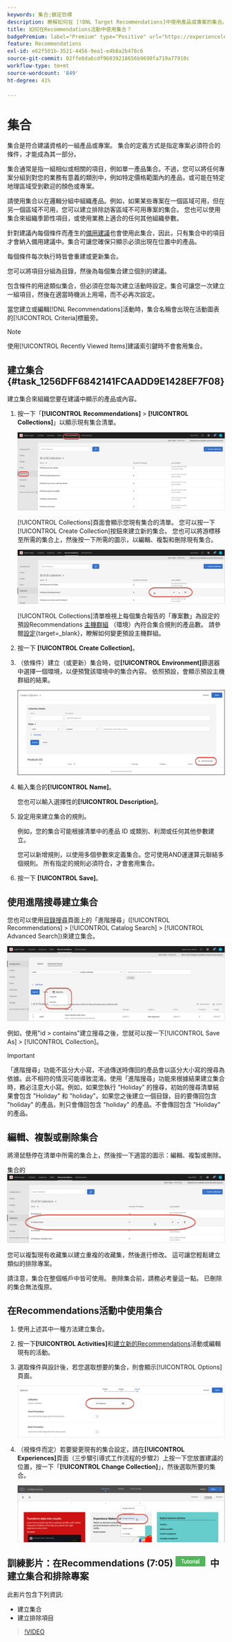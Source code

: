 ```yaml
---
keywords: 集合;鎖定目標
description: 瞭解如何在 [!DNL Target Recommendations]中使用產品或專案的集合。
title: 如何在Recommendations活動中使用集合？
badgePremium: label="Premium" type="Positive" url="https://experienceleague.adobe.com/docs/target/using/introduction/intro.html?lang=en#premium newtab=true" tooltip="檢視Target Premium包含的內容。"
feature: Recommendations
exl-id: e62f501b-3521-4456-9ea1-e4b8a2b478c6
source-git-commit: 02ffe8da6cdf96039218656b9690fa719a77910c
workflow-type: tm+mt
source-wordcount: '849'
ht-degree: 41%

---
```


# 集合

集合是符合建議資格的一組產品或專案。 集合的定義方式是指定專案必須符合的條件，才能成為其一部分。

集合通常是指一組相似或相關的項目，例如單一產品集合。不過，您可以將任何專案分組到對您的業務有意義的類別中，例如特定價格範圍內的產品，或可能在特定地理區域受到歡迎的顏色或專案。

請使用集合以在邏輯分組中組織產品。例如，如果某些專案在一個區域可用，但在另一個區域不可用，您可以建立排除訪客區域不可用專案的集合。 您也可以使用集合來組織季節性項目，或使用業務上適合的任何其他組織參數。

針對建議內每個條件而產生的[備用建議](/help/main/c-recommendations/c-algorithms/backup-recs.md)也會使用此集合，因此，只有集合中的項目才會納入備用建議中。集合可讓您確保只顯示必須出現在位置中的產品。

每個條件每次執行時皆會重建或更新集合。

您可以將項目分組為目錄，然後為每個集合建立個別的建議。

包含條件的用途類似集合，但必須在您每次建立活動時設定。集合可讓您一次建立一組項目，然後在適當時機派上用場，而不必再次設定。

當您建立或編輯[!DNL Recommendations]活動時，集合名稱會出現在活動圖表的[!UICONTROL Criteria]標籤旁。

>[!NOTE]
>
>使用[!UICONTROL Recently Viewed Items]建議索引鍵時不會套用集合。

## 建立集合 {#task_1256DFF6842141FCAADD9E1428EF7F08}

建立集合來組織您要在建議中顯示的產品或內容。

1. 按一下「**[!UICONTROL Recommendations]** > **[!UICONTROL Collections]**」以顯示現有集合清單。

   ![集合清單](assets/collections_list.png)

   [!UICONTROL Collections]頁面會顯示您現有集合的清單。 您可以按一下[!UICONTROL Create Collection]按鈕來建立新的集合。 您也可以將游標移至所需的集合上，然後按一下所需的圖示，以編輯、複製和刪除現有集合。

   ![暫留圖示：編輯、複製和刪除](/help/main/c-recommendations/c-products/assets/hover-icons.png)

   [!UICONTROL Collections]清單檢視上每個集合報告的「專案數」為設定的預設Recommendations [主機群組](/help/main/administrating-target/hosts.md) （環境）內符合集合規則的產品數。 請參閱[設定](https://experienceleague.adobe.com/docs/target-dev/developer/recommendations.html){target=_blank}，瞭解如何變更預設主機群組。

1. 按一下 **[!UICONTROL Create Collection]**。

1. （依條件）建立（或更新）集合時，從&#x200B;**[!UICONTROL Environment]**&#x200B;篩選器中選擇一個環境，以便預覽該環境中的集合內容。 依照預設，會顯示預設主機群組的結果。

   ![建立集合](/help/main/c-recommendations/c-products/assets/CreateCollection.png)

1. 輸入集合的&#x200B;**[!UICONTROL Name]**。

   您也可以輸入選擇性的&#x200B;**[!UICONTROL Description]**。

1. 設定用來建立集合的規則。

   例如，您的集合可能根據清單中的產品 ID 或類別、利潤或任何其他參數建立。

   您可以新增規則，以使用多個參數來定義集合。您可使用AND運運算元聯結多個規則。 所有指定的規則必須符合，才會套用集合。

1. 按一下 **[!UICONTROL Save]**。

## 使用進階搜尋建立集合

您也可以使用[目錄搜尋](/help/main/c-recommendations/c-products/catalog-search.md#save-as)頁面上的「進階搜尋」([!UICONTROL Recommendations] > [!UICONTROL Catalog Search] > [!UICONTROL Advanced Search])來建立集合。

![另存為對話方塊](/help/main/c-recommendations/c-products/assets/save-as.png)

例如，使用&quot;id > contains&quot;建立搜尋之後，您就可以按一下[!UICONTROL Save As] > [!UICONTROL Collection]。

>[!IMPORTANT]
>
>「進階搜尋」功能不區分大小寫，不過傳送時傳回的產品會以區分大小寫的搜尋為依據。此不相符的情況可能導致混淆。使用「進階搜尋」功能來根據結果建立集合時，務必注意大小寫。例如，如果您執行 &quot;Holiday&quot; 的搜尋，初始的搜尋清單結果會包含 &quot;Holiday&quot; 和 &quot;holiday&quot;。如果您之後建立一個目錄，目的要傳回包含 &quot;holiday&quot; 的產品，則只會傳回包含 &quot;holiday&quot; 的產品。不會傳回包含 &quot;Holiday&quot; 的產品。

## 編輯、複製或刪除集合

將滑鼠懸停在清單中所需的集合上，然後按一下適當的圖示：編輯、複製或刪除。

集合的![暫留圖示](/help/main/c-recommendations/c-products/assets/hover-collections.png)

您可以複製現有收藏集以建立重複的收藏集，然後進行修改。 這可讓您輕鬆建立類似的排除專案。

請注意，集合在整個帳戶中皆可使用。 刪除集合前，請務必考量這一點。 已刪除的集合無法復原。

## 在Recommendations活動中使用集合

1. 使用上述其中一種方法建立集合。

1. 按一下&#x200B;**[!UICONTROL Activities]**&#x200B;和[建立新的Recommendations](/help/main/c-recommendations/t-create-recs-activity/create-recs-activity.md)活動或編輯現有的活動。

1. 選取條件與設計後，若您選取想要的集合，則會顯示[!UICONTROL Options]頁面。

   ![選擇集合選項](/help/main/c-recommendations/c-products/assets/choose-collection.png)

1. （視條件而定）若要變更現有的集合設定，請在&#x200B;**[!UICONTROL Experiences]**&#x200B;頁面（三步驟引導式工作流程的步驟2）上按一下您放置建議的位置，按一下「**[!UICONTROL Change Collection]**」，然後選取所要的集合。

   ![變更集合選項](/help/main/c-recommendations/c-products/assets/change-collection.png)

## 訓練影片：在Recommendations (7:05) ![教學課程徽章](/help/main/assets/tutorial.png)中建立集合和排除專案

此影片包含下列資訊:

* 建立集合
* 建立排除項目

>[!VIDEO](https://video.tv.adobe.com/v/27689)

